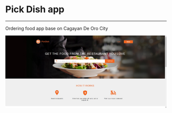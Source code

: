# Pick Dish app
----------
Ordering food app base on Cagayan De Oro City

<img alt='Ionic Creator' src="https://raw.githubusercontent.com/luckyboy07/DishApp-using-Angular-1/master/img/pick-dish.jpg">
